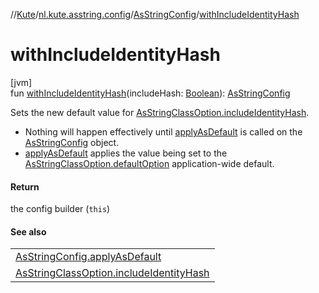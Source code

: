 //[Kute](../../../index.md)/[nl.kute.asstring.config](../index.md)/[AsStringConfig](index.md)/[withIncludeIdentityHash](with-include-identity-hash.md)

# withIncludeIdentityHash

[jvm]\
fun [withIncludeIdentityHash](with-include-identity-hash.md)(includeHash: [Boolean](https://kotlinlang.org/api/latest/jvm/stdlib/kotlin/-boolean/index.html)): [AsStringConfig](index.md)

Sets the new default value for [AsStringClassOption.includeIdentityHash](../../nl.kute.asstring.annotation.option/-as-string-class-option/include-identity-hash.md).

- 
   Nothing will happen effectively until [applyAsDefault](apply-as-default.md) is called on the [AsStringConfig](index.md) object.
- 
   [applyAsDefault](apply-as-default.md) applies the value being set to the [AsStringClassOption.defaultOption](../../nl.kute.asstring.annotation.option/-as-string-class-option/-default-option/default-option.md) application-wide default.

#### Return

the config builder (`this`)

#### See also

| |
|---|
| [AsStringConfig.applyAsDefault](apply-as-default.md) |
| [AsStringClassOption.includeIdentityHash](../../nl.kute.asstring.annotation.option/-as-string-class-option/include-identity-hash.md) |
